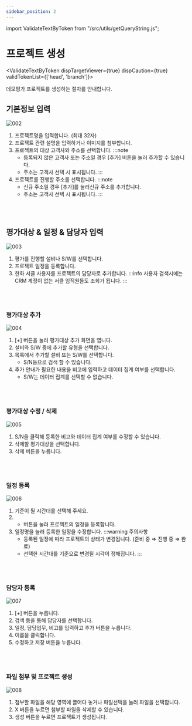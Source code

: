 ```yaml
---
sidebar_position: 2
---
```


import ValidateTextByToken from "/src/utils/getQueryString.js";

# 프로젝트 생성

<ValidateTextByToken dispTargetViewer={true} dispCaution={true} validTokenList={['head', 'branch']}>

데모평가 프로젝트를 생성하는 절차를 안내합니다.

## 기본정보 입력
![002](./img/002.png)
1. 프로젝트명을 입력합니다. (최대 32자)
1. 프로젝트 관련 설명을 입력하거나 이미지를 첨부합니다.
1. 프로젝트의 대상 고객사와 주소를 선택합니다.
    :::note
    - 등록되지 않은 고객사 또는 주소일 경우 [추가] 버튼을 눌러 추가할 수 있습니다.
    - 주소는 고객사 선택 시 표시됩니다.
    :::
1. 프로젝트를 진행할 주소를 선택합니다.
    :::note
    - 신규 주소일 경우 [추가]를 눌러신규 주소를 추가합니다.
    - 주소는 고객사 선택 시 표시됩니다.
    :::
<br/>
<br/>

## 평가대상 & 일정 & 담당자 입력
![003](./img/003.png)
1. 평가를 진행할 설비나 S/W를 선택합니다.
1. 프로젝트 일정을 등록합니다.
1. 한화 서클 사용자를 프로젝트의 담당자로 추가합니다.
    :::info
    사용자 검색시에는 CRM 계정이 없는 서클 임직원들도 조회가 됩니다.
    :::
<br/>
<br/>

### 평가대상 추가
![004](./img/004.png)
1. [+] 버튼을 눌러 평가대상 추가 화면을 엽니다.
1. 설비와 S/W 중에 추가할 유형을 선택합니다.
1. 목록에서 추가할 설비 또는 S/W를 선택합니다.
    - S/N등으로 검색 할 수 있습니다.
1. 추가 안내가 필요한 내용을 비고에 입력하고 데이터 집계 여부를 선택합니다.
    - S/W는 데이터 집계를 선택할 수 없습니다.
<br/>
<br/>

### 평가대상 수정 / 삭제
![005](./img/005.png)
1. S/N을 클릭해 등록한 비고와 데이터 집계 여부를 수정할 수 있습니다.
1. 삭제할 평가대상을 선택합니다.
1. 삭제 버튼을 누릅니다.
<br/>
<br/>

### 일정 등록
![006](./img/006.png)
1. 기준이 될 시간대를 선택해 주세요. 
1. + 버튼을 눌러 프로젝트의 일정을 등록합니다.
1. 일정명을 눌러 등록한 일정을 수정합니다.
    :::warning 주의사항
    - 등록된 일정에 따라 프로젝트의 상태가 변경됩니다. (준비 중 ⇒ 진행 중 ⇒ 완료)
    - 선택한 시간대를 기준으로 변경될 시각이 정해집니다.
    :::
<br/>
<br/>

### 담당자 등록
![007](./img/007.png)
1. [+] 버튼을 누릅니다.
1. 검색 등을 통해 담당자를 선택합니다.
1. 일정, 담당업무, 비고를 입력하고 추가 버튼을 누릅니다.
1. 이름을 클릭합니다.
1. 수정하고 저장 버튼을 누릅니다.
<br/>
<br/>

### 파일 첨부 및 프로젝트 생성
![008](./img/008.png)
1. 첨부할 파일을 해당 영역에 끌어다 놓거나 파일선택을 눌러 파일을 선택합니다.
1. X 버튼을 누르면 첨부할 파일을 삭제할 수 있습니다.
1. 생성 버튼을 누르면 프로젝트가 생성됩니다.
</ValidateTextByToken>